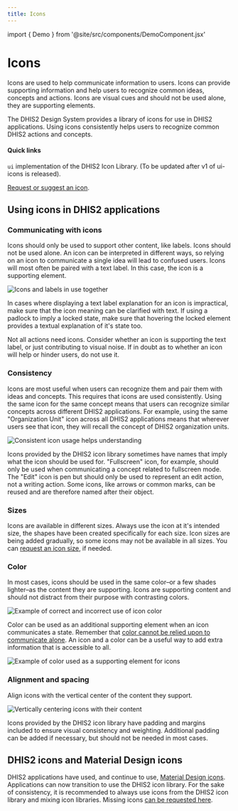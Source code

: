 ```yaml
---
title: Icons
---
```


import { Demo } from '@site/src/components/DemoComponent.jsx'

# Icons

<Demo 
    path="icons--complete-icon-set" 
    height="310px"
/>

Icons are used to help communicate information to users. Icons can provide supporting information and help users to recognize common ideas, concepts and actions. Icons are visual cues and should not be used alone, they are supporting elements.

The DHIS2 Design System provides a library of icons for use in DHIS2 applications. Using icons consistently helps users to recognize common DHIS2 actions and concepts.

#### Quick links

`ui` implementation of the DHIS2 Icon Library. (To be updated after v1 of ui-icons is released).

[Request or suggest an icon](https://github.com/dhis2/design-system/issues/new?assignees=cooper-joe&labels=icons&template=icon-request.md&title=%5BIcon+request%5D).

## Using icons in DHIS2 applications

### Communicating with icons

Icons should only be used to support other content, like labels. Icons should not be used alone. An icon can be interpreted in different ways, so relying on an icon to communicate a single idea will lead to confused users. Icons will most often be paired with a text label. In this case, the icon is a supporting element.

![Icons and labels in use together](/images/icons/icon-and-text.png)

In cases where displaying a text label explanation for an icon is impractical, make sure that the icon meaning can be clarified with text. If using a padlock to imply a locked state, make sure that hovering the locked element provides a textual explanation of it's state too.

Not all actions need icons. Consider whether an icon is supporting the text label, or just contributing to visual noise. If in doubt as to whether an icon will help or hinder users, do not use it.

### Consistency

Icons are most useful when users can recognize them and pair them with ideas and concepts. This requires that icons are used consistently. Using the same icon for the same concept means that users can recognize similar concepts across different DHIS2 applications. For example, using the same "Organization Unit" icon across all DHIS2 applications means that wherever users see that icon, they will recall the concept of DHIS2 organization units.

![Consistent icon usage helps understanding](/images/icons/consistency.png)

Icons provided by the DHIS2 icon library sometimes have names that imply what the icon should be used for. "Fullscreen" icon, for example, should only be used when communicating a concept related to fullscreen mode. The "Edit" icon is pen but should only be used to represent an edit action, not a writing action. Some icons, like arrows or common marks, can be reused and are therefore named after their object.

### Sizes

Icons are available in different sizes. Always use the icon at it's intended size, the shapes have been created specifically for each size. Icon sizes are being added gradually, so some icons may not be available in all sizes. You can [request an icon size](https://github.com/dhis2/design-system/issues/new?assignees=cooper-joe&labels=icons&template=icon-request.md&title=%5BIcon+request%5D), if needed.

### Color

In most cases, icons should be used in the same color–or a few shades lighter–as the content they are supporting. Icons are supporting content and should not distract from their purpose with contrasting colors.

![Example of correct and incorrect use of icon color](/images/icons/icon-color.png)

Color can be used as an additional supporting element when an icon communicates a state. Remember that [color cannot be relied upon to communicate alone](color.md#accessibility). An icon and a color can be a useful way to add extra information that is accessible to all.

![Example of color used as a supporting element for icons](/images/icons/icon-color-state.png)

### Alignment and spacing

Align icons with the vertical center of the content they support.

![Vertically centering icons with their content](/images/icons/icon-alignment.png)

Icons provided by the DHIS2 icon library have padding and margins included to ensure visual consistency and weighting. Additional padding can be added if necessary, but should not be needed in most cases.

## DHIS2 icons and Material Design icons

DHIS2 applications have used, and continue to use, [Material Design icons](https://material.io/resources/icons/?style=baseline). Applications can now transition to use the DHIS2 icon library. For the sake of consistency, it is recommended to always use icons from the DHIS2 icon library and mixing icon libraries. Missing icons [can be requested here](https://github.com/dhis2/design-system/issues/new?assignees=cooper-joe&labels=icons&template=icon-request.md&title=%5BIcon+request%5D).
